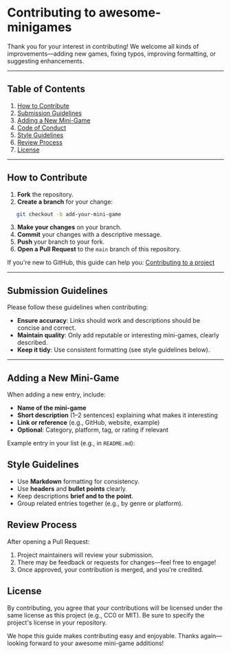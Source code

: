 # Contributing to awesome-minigames

Thank you for your interest in contributing! We welcome all kinds of improvements—adding new games, fixing typos, improving formatting, or suggesting enhancements.

---

## Table of Contents

1. [How to Contribute](#how-to-contribute)  
2. [Submission Guidelines](#submission-guidelines)  
3. [Adding a New Mini-Game](#adding-a-new-mini-game)  
4. [Code of Conduct](#code-of-conduct)  
5. [Style Guidelines](#style-guidelines)  
6. [Review Process](#review-process)  
7. [License](#license)

---

## How to Contribute

1. **Fork** the repository.  
2. **Create a branch** for your change:
```bash
   git checkout -b add-your-mini-game
```

3. **Make your changes** on your branch.
4. **Commit** your changes with a descriptive message.
5. **Push** your branch to your fork.
6. **Open a Pull Request** to the `main` branch of this repository.

If you're new to GitHub, this guide can help you: [Contributing to a project](https://docs.github.com/en/get-started/exploring-projects-on-github/contributing-to-a-project)

---

## Submission Guidelines

Please follow these guidelines when contributing:

* **Ensure accuracy**: Links should work and descriptions should be concise and correct.
* **Maintain quality**: Only add reputable or interesting mini-games, clearly described.
* **Keep it tidy**: Use consistent formatting (see style guidelines below).

---

## Adding a New Mini-Game

When adding a new entry, include:

* **Name of the mini-game**
* **Short description** (1–2 sentences) explaining what makes it interesting
* **Link or reference** (e.g., GitHub, website, example)
* **Optional**: Category, platform, tag, or rating if relevant

Example entry in your list (e.g., in `README.md`):



## Style Guidelines

* Use **Markdown** formatting for consistency.
* Use **headers** and **bullet points** clearly.
* Keep descriptions **brief and to the point**.
* Group related entries together (e.g., by genre or platform).


## Review Process

After opening a Pull Request:

1. Project maintainers will review your submission.
2. There may be feedback or requests for changes—feel free to engage!
3. Once approved, your contribution is merged, and you're credited.


## License

By contributing, you agree that your contributions will be licensed under the same license as this project (e.g., CC0 or MIT). Be sure to specify the project's license in your repository.


We hope this guide makes contributing easy and enjoyable. Thanks again—looking forward to your awesome mini-game additions!


